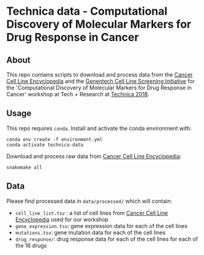 # Technica data - Computational Discovery of Molecular Markers for Drug Response in Cancer

## About
This repo contains scripts to download and process data from the  [Cancer Cell Line Encyclopedia](https://portals.broadinstitute.org/ccle/) and the [Genentech Cell Line Screening Initiative](http://www.grcalculator.org/grbrowser/) for the 'Computational Discovery of Molecular Markers for Drug Response in Cancer' workshop at Tech + Research at [Technica 2018](https://gotechnica.org/).

## Usage
This repo requires `conda`.
Install and activate the conda environment with:

	conda env create -f environment.yml
	conda activate technica-data

Download and process raw data from [Cancer Cell Line Encyclopedia](https://portals.broadinstitute.org/ccle/):

	snakemake all
	 
## Data
Please find processed data in `data/processed/` which will contain:
- `cell_line_list.tsv` : a list of cell lines from [Cancer Cell Line Encyclopedia](https://portals.broadinstitute.org/ccle/) used for our workshop
- `gene_expression.tsv`: gene expression data for each of the cell lines
- `mutations.tsv`: gene mutation data for each of the cell lines
- `drug_response/`: drug response data for each of the cell lines for each of the 16 drugs